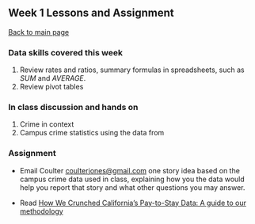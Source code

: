 ## Week 1 Lessons and Assignment
[Back to main page](https://coulterjones.github.io/New-School-NND-III-spring18/)

### Data skills covered this week 
1. Review rates and ratios, summary formulas in spreadsheets, such as _SUM_ and _AVERAGE_.
2. Review pivot tables

### In class discussion and hands on
1. Crime in context
2. Campus crime statistics using the data from 


### Assignment

- Email Coulter [coulterjones@gmail.com](mailto:coulterjones@gmail.com) one story idea based on the campus crime data used in class, explaining how you the data would help you report that story and what other questions you may answer. 

- Read [How We Crunched California’s Pay-to-Stay Data: A guide to our methodology](http://www.latimes.com/projects/la-me-pay-to-stay-methodology/)
